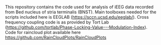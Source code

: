 This repository contains the code used for analysis of iEEG data recorded from Bed nucleus of stria terminalis (BNST). Main toolboxes needed for the scripts included here is EEGLAB (https://sccn.ucsd.edu/eeglab/). Cross frequency coupling code is as provided by Tort Lab (https://github.com/tortlab/Phase-Locking-Value---Modulation-Index). Code for raincloud plot available here https://github.com/RainCloudPlots/RainCloudPlots
